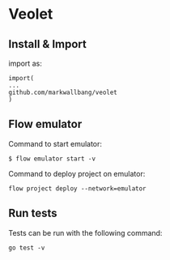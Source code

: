 # Veolet

## Install & Import

import as:

```
import(
...
github.com/markwallbang/veolet
)
```


## Flow emulator

Command to start emulator:

```
$ flow emulator start -v
```

Command to deploy project on emulator:

```
flow project deploy --network=emulator
```

## Run tests

Tests can be run with the following command:

```
go test -v
```
